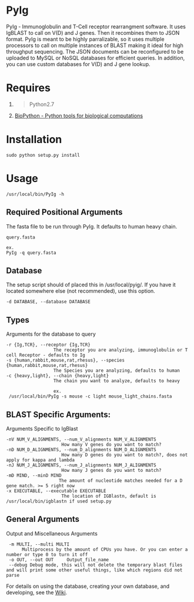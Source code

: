 PyIg
=========

PyIg - Immunoglobulin and T-Cell receptor rearrangment software. It uses IgBLAST to call on V(D) and J genes. Then it recombines them to JSON format. PyIg is meant to be highly parralizable, so it uses multiple processors to call on multiple instances of BLAST making it ideal for high throughput sequencing. The JSON documents can be reconfigured to be uploaded to MySQL or NoSQL databases for efficient queries. In addition, you can use custom databases for V(D) and J gene lookup.

Requires
=========

1.   >Python2.7
2.   [BioPython - Python tools for biological computations](http://biopython.org/wiki/Download)


Installation
=========

    sudo python setup.py install

Usage
========

    /usr/local/bin/PyIg -h

Required Positional Arguments
--------


The fasta file to be run through PyIg. It defaults to human heavy chain.

    query.fasta

    ex.
    PyIg -q query.fasta 


Database 
--------

The setup script should of placed this in /usr/local/pyig/. If you have it located somewhere else (not recommended), use this option.

    -d DATABASE, --database DATABASE



Types 
--------

Arguments for the database to query

    -r {Ig,TCR}, --receptor {Ig,TCR}
                      The receptor you are analyzing, immunoglobulin or T cell Receptor - defaults to Ig
    -s {human,rabbit,mouse,rat,rhesus}, --species {human,rabbit,mouse,rat,rhesus}
                      The Species you are analyzing, defaults to human
    -c {heavy,light}, --chain {heavy,light}
                      The chain you want to analyze, defaults to heavy
                      
                      ex.
     /usr/local/bin/PyIg -s mouse -c light mouse_light_chains.fasta


BLAST Specific Arguments:
--------

 Arguments Specific to IgBlast

    -nV NUM_V_ALIGNMENTS, --num_V_alignments NUM_V_ALIGNMENTS
                         How many V genes do you want to match?
    -nD NUM_D_ALIGNMENTS, --num_D_alignments NUM_D_ALIGNMENTS
                         How many D genes do you want to match?, does not apply for kappa and lambda
    -nJ NUM_J_ALIGNMENTS, --num_J_alignments NUM_J_ALIGNMENTS
                         How many J genes do you want to match?
    -mD MIND, --minD MIND
                        The amount of nucleotide matches needed for a D gene match. >= 5 right now
    -x EXECUTABLE, --executable EXECUTABLE
                         The location of IGBlastn, default is /usr/local/bin/igblastn if used setup.py



General Arguments
--------

Output and Miscellaneous Arguments

     -m MULTI, --multi MULTI
          Multiprocess by the amount of CPUs you have. Or you can enter a number or type 0 to turn it off
     -o OUT, --out OUT     Output_file_name
     --debug Debug mode, this will not delete the temporary blast files and will print some other useful things, like which regions did not parse


For details on using the database, creating your own database, and developing, see the [Wiki](https://github.com/jwillis0720/PyIg/wiki).
